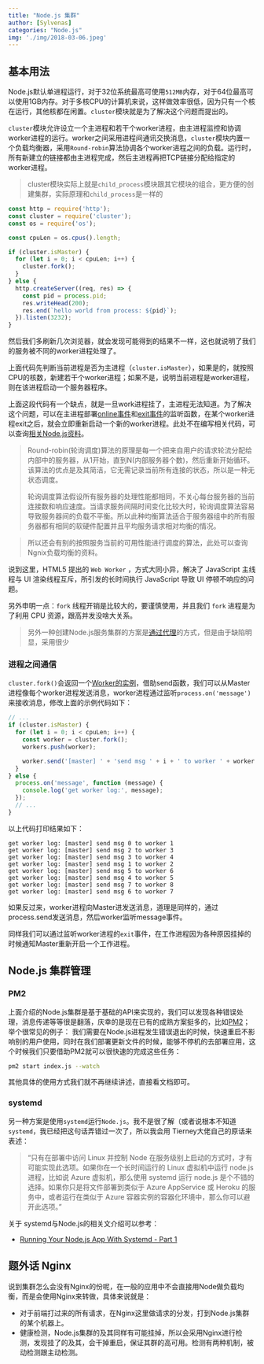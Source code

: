 ```yaml
---
title: "Node.js 集群"
author: [Sylvenas]
categories: "Node.js"
img: './img/2018-03-06.jpeg'
---
```


## 基本用法
Node.js默认单进程运行，对于32位系统最高可使用`512MB`内存，对于64位最高可以使用1GB内存。对于多核CPU的计算机来说，这样做效率很低，因为只有一个核在运行，其他核都在闲置。`cluster`模块就是为了解决这个问题而提出的。

`cluster`模块允许设立一个主进程和若干个worker进程，由主进程监控和协调worker进程的运行。worker之间采用进程间通讯交换消息，`cluster`模块内置一个负载均衡器，采用`Round-robin`算法协调各个worker进程之间的负载。运行时，所有新建立的链接都由主进程完成，然后主进程再把TCP链接分配给指定的worker进程。

> cluster模块实际上就是`child_process`模块跟其它模块的组合，更方便的创建集群，实际原理和`child_process`是一样的

``` js
const http = require('http');
const cluster = require('cluster');
const os = require('os');

const cpuLen = os.cpus().length;

if (cluster.isMaster) {
  for (let i = 0; i < cpuLen; i++) {
    cluster.fork();
  }
} else {
  http.createServer((req, res) => {
    const pid = process.pid;
    res.writeHead(200);
    res.end(`hello world from process: ${pid}`);
  }).listen(3232);
}
```
然后我们多刷新几次浏览器，就会发现可能得到的结果不一样，这也就说明了我们的服务被不同的worker进程处理了。

上面代码先判断当前进程是否为主进程（`cluster.isMaster`），如果是的，就按照CPU的核数，新建若干个worker进程；如果不是，说明当前进程是worker进程，则在该进程启动一个服务器程序。

上面这段代码有一个缺点，就是一旦work进程挂了，主进程无法知道。为了解决这个问题，可以在主进程部署[online事件](https://nodejs.org/dist/latest-v12.x/docs/api/cluster.html#cluster_event_online)和[exit事件](https://nodejs.org/dist/latest-v12.x/docs/api/cluster.html#cluster_event_exit_1)的监听函数，在某个worker进程exit之后，就会立即重新启动一个新的worker进程。此处不在编写相关代码，可以查询[相关Node.js资料](https://nodejs.org/dist/latest-v12.x/docs/api/cluster.html)。

> Round-robin(轮询调度)算法的原理是每一个把来自用户的请求轮流分配给内部中的服务器，从1开始，直到N(内部服务器个数)，然后重新开始循环。该算法的优点是及其简洁，它无需记录当前所有连接的状态，所以是一种无状态调度。
> 
> 轮询调度算法假设所有服务器的处理性能都相同，不关心每台服务器的当前连接数和响应速度。当请求服务间隔时间变化比较大时，轮询调度算法容易导致服务器间的负载不平衡。所以此种均衡算法适合于服务器组中的所有服务器都有相同的软硬件配置并且平均服务请求相对均衡的情况。

> 所以还会有别的按照服务当前的可用性能进行调度的算法，此处可以查询Ngnix负载均衡的资料。

说到这里，HTML5 提出的 `Web Worker` ，方式大同小异，解决了 JavaScript 主线程与 UI 渲染线程互斥，所引发的长时间执行 JavaScript 导致 UI 停顿不响应的问题。

另外申明一点：`fork` 线程开销是比较大的，要谨慎使用，并且我们 `fork` 进程是为了利用 CPU 资源，跟高并发没啥大关系。

> 另外一种创建Node.js服务集群的方案是[通过代理](/blog/2018/10/22/node-process-stability.html#代理模式)的方式，但是由于缺陷明显，采用很少

### 进程之间通信
`cluster.fork()`会返回一个[Worker的实例](https://nodejs.org/dist/latest-v12.x/docs/api/cluster.html#cluster_class_worker)，借助send函数，我们可以从Master进程像每个worker进程发送消息，worker进程通过监听`process.on('message')`来接收消息，修改上面的示例代码如下：
``` js
// ...
if (cluster.isMaster) {
  for (let i = 0; i < cpuLen; i++) {
    const worker = cluster.fork();
    workers.push(worker);

    worker.send('[master] ' + 'send msg ' + i + ' to worker ' + worker.id);
  }
} else {
  process.on('message', function (message) {
    console.log('get worker log:', message);
  });
  // ...
}
```
以上代码打印结果如下：
``` log
get worker log: [master] send msg 0 to worker 1
get worker log: [master] send msg 2 to worker 3
get worker log: [master] send msg 3 to worker 4
get worker log: [master] send msg 1 to worker 2
get worker log: [master] send msg 5 to worker 6
get worker log: [master] send msg 4 to worker 5
get worker log: [master] send msg 7 to worker 8
get worker log: [master] send msg 6 to worker 7
```

如果反过来，worker进程向Master进发送消息，道理是同样的，通过process.send发送消息，然后worker监听message事件。

同样我们可以通过监听worker进程的`exit`事件，在工作进程因为各种原因挂掉的时候通知Master重新开启一个工作进程。

## Node.js 集群管理

### PM2
上面介绍的Node.js集群是基于基础的API来实现的，我们可以发现各种错误处理，消息传递等等很是翻落，庆幸的是现在已有的成熟方案挺多的，比如[PM2](https://github.com/Unitech/pm2)；
举个很常见的例子：
我们需要在Node.js进程发生错误退出的时候，快速重启不影响别的用户使用，同时在我们部署更新文件的时候，能够不停机的去部署应用，这个时候我们只要借助PM2就可以很快速的完成这些任务：
``` sh
pm2 start index.js --watch
```
其他具体的使用方式我们就不再继续讲述，直接看文档即可。

### systemd
另一种方案是使用`systemd`运行`Node.js`。我不是很了解（或者说根本不知道`systemd`，我已经把这句话弄错过一次了，所以我会用 Tierney大佬自己的原话来表述：

> “只有在部署中访问 Linux 并控制 Node 在服务级别上启动的方式时，才有可能实现此选项。如果你在一个长时间运行的 Linux 虚拟机中运行 node.js 进程，比如说 Azure 虚拟机，那么使用 systemd 运行 node.js 是个不错的选择。如果你只是将文件部署到类似于 Azure AppService 或 Heroku 的服务中，或者运行在类似于 Azure 容器实例的容器化环境中，那么你可以避开此选项。”

关于 systemd与Node.js的相关文介绍可以参考：

- [Running Your Node.js App With Systemd - Part 1](https://nodesource.com/blog/running-your-node-js-app-with-systemd-part-1/)

## 题外话 Nginx
说到集群怎么会没有Nginx的份呢，在一般的应用中不会直接用Node做负载均衡，而是会使用Nginx来转做，具体来说就是：

- 对于前端打过来的所有请求，在Nginx这里做请求的分发，打到Node.js集群的某个机器上。
- 健康检测，Node.js集群的及其同样有可能挂掉，所以会采用Nginx进行检测，发现挂了的及其，会干掉重启，保证其群的高可用。检测有两种机制，被动检测跟主动检测。









